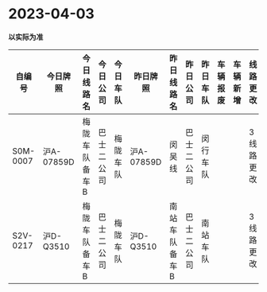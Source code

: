 # 2023-04-03

**以实际为准**

| 自编号      | 今日牌照      | 今日线路名   | 今日公司  | 今日车队 | 昨日牌照      | 昨日线路名   | 昨日公司  | 昨日车队 | 车辆报废 | 车辆新增 | 线路更改  | 车队更改  | 公司更改 | 牌照更改 |
|----------|-----------|---------|-------|------|-----------|---------|-------|------|------|------|-------|-------|------|------|
| S0M-0007 | 沪A-07859D | 梅陇车队备车B | 巴士二公司 | 梅陇车队 | 沪A-07859D | 闵吴线     | 巴士二公司 | 闵行车队 |      |      | 3线路更改 | 4车队更改 |      |      |
| S2V-0217 | 沪D-Q3510  | 梅陇车队备车B | 巴士二公司 | 梅陇车队 | 沪D-Q3510  | 南站车队备车B | 巴士二公司 | 南站车队 |      |      | 3线路更改 | 4车队更改 |
